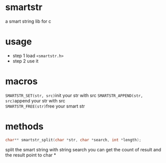 smartstr
========

a smart string lib for c

usage
========
* step 1 
load ```<smartstr.h>``` 
* step 2
use it 

macros 
=======
```SMARTSTR_SET(str, src)```init your str with src 
```SMARTSTR_APPEND(str, src)```append your str with src  
```SMARTSTR_FREE(str)```free your smart str  

methods
=======
```c
char** smartstr_split(char *str, char *search, int *length);
``` 
split the smart string with string search
you can get the count of result and the result point to char *
